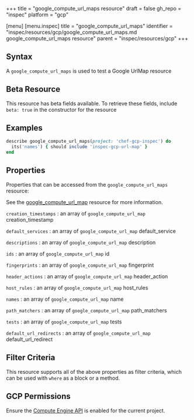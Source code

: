 +++
title = "google_compute_url_maps resource"
draft = false
gh_repo = "inspec"
platform = "gcp"

[menu]
  [menu.inspec]
    title = "google_compute_url_maps"
    identifier = "inspec/resources/gcp/google_compute_url_maps.md google_compute_url_maps resource"
    parent = "inspec/resources/gcp"
+++

## Syntax

A `google_compute_url_maps` is used to test a Google UrlMap resource

## Beta Resource

This resource has beta fields available. To retrieve these fields, include `beta: true` in the constructor for the resource

## Examples

```ruby
describe google_compute_url_maps(project: 'chef-gcp-inspec') do
  its('names') { should include 'inspec-gcp-url-map' }
end
```

## Properties

Properties that can be accessed from the `google_compute_url_maps` resource:

See the [google_compute_url_map](/inspec/resources/google_compute_url_map/#properties) resource for more information.

`creation_timestamps`
: an array of `google_compute_url_map` creation_timestamp

`default_services`
: an array of `google_compute_url_map` default_service

`descriptions`
: an array of `google_compute_url_map` description

`ids`
: an array of `google_compute_url_map` id

`fingerprints`
: an array of `google_compute_url_map` fingerprint

`header_actions`
: an array of `google_compute_url_map` header_action

`host_rules`
: an array of `google_compute_url_map` host_rules

`names`
: an array of `google_compute_url_map` name

`path_matchers`
: an array of `google_compute_url_map` path_matchers

`tests`
: an array of `google_compute_url_map` tests

`default_url_redirects`
: an array of `google_compute_url_map` default_url_redirect

## Filter Criteria

This resource supports all of the above properties as filter criteria, which can be used
with `where` as a block or a method.

## GCP Permissions

Ensure the [Compute Engine API](https://console.cloud.google.com/apis/library/compute.googleapis.com/) is enabled for the current project.

